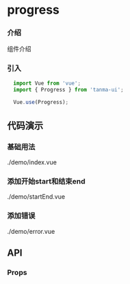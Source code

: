 # progress

### 介绍

组件介绍

### 引入

```js
  import Vue from 'vue';
  import { Progress } from 'tanma-ui';
  
  Vue.use(Progress);
```

## 代码演示

### 基础用法

<demo-code>./demo/index.vue</demo-code>

### 添加开始start和结束end

<demo-code>./demo/startEnd.vue</demo-code>

### 添加错误

<demo-code>./demo/error.vue</demo-code>

## API

### Props